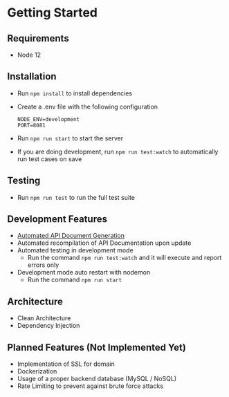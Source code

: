 # Getting Started

## Requirements

-   Node 12

## Installation

-   Run `npm install` to install dependencies
-   Create a .env file with the following configuration

    ```dotnev
    NODE_ENV=development
    PORT=8081
    ```

-   Run `npm run start` to start the server
-   If you are doing development, run `npm run test:watch` to automatically run test cases on save

## Testing

-   Run `npm run test` to run the full test suite

## Development Features

-   [Automated API Document Generation](http://localhost:8081)
-   Automated recompilation of API Documentation upon update
-   Automated testing in development mode
    -   Run the command `npm run test:watch` and it will execute and report errors only
-   Development mode auto restart with nodemon
    -   Run the command `npm run start`

## Architecture

-   Clean Architecture
-   Dependency Injection

## Planned Features (Not Implemented Yet)

-   Implementation of SSL for domain
-   Dockerization
-   Usage of a proper backend database (MySQL / NoSQL)
-   Rate Limiting to prevent against brute force attacks
